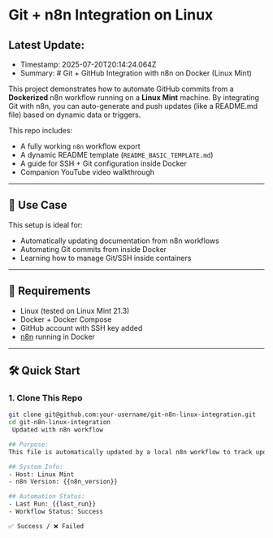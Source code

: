 # Git + n8n Integration on Linux

## Latest Update:
- Timestamp: 2025-07-20T20:14:24.064Z
- Summary: # Git + GitHub Integration with n8n on Docker (Linux Mint)

This project demonstrates how to automate GitHub commits from a **Dockerized** n8n workflow running on a **Linux Mint** machine. By integrating Git with n8n, you can auto-generate and push updates (like a README.md file) based on dynamic data or triggers.

This repo includes:
- A fully working `n8n` workflow export
- A dynamic README template (`README_BASIC_TEMPLATE.md`)
- A guide for SSH + Git configuration inside Docker
- Companion YouTube video walkthrough

---

## 🚀 Use Case

This setup is ideal for:
- Automatically updating documentation from n8n workflows
- Automating Git commits from inside Docker
- Learning how to manage Git/SSH inside containers

---

## 🧱 Requirements

- Linux (tested on Linux Mint 21.3)
- Docker + Docker Compose
- GitHub account with SSH key added
- [n8n](https://n8n.io) running in Docker

---

## 🛠️ Quick Start

### 1. Clone This Repo

```bash
git clone git@github.com:your-username/git-n8n-linux-integration.git
cd git-n8n-linux-integration
 Updated with n8n workflow

## Purpose:
This file is automatically updated by a local n8n workflow to track updates made on this project.

## System Info:
- Host: Linux Mint
- n8n Version: {{n8n_version}}

## Automation Status:
- Last Run: {{last_run}}
- Workflow Status: Success

✅ Success / ❌ Failed
